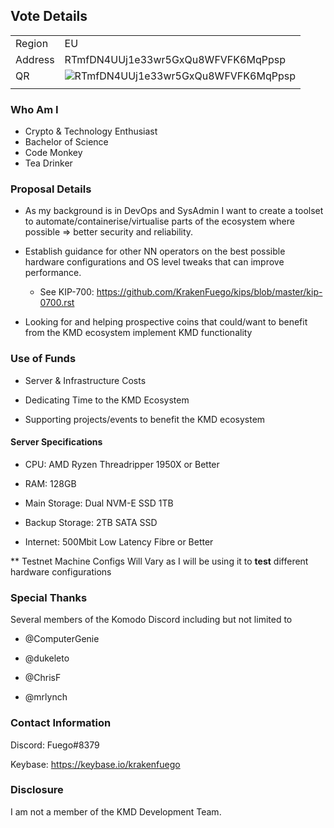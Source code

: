 ## Vote Details

|  |   |
|--|--|
| Region | EU |
| Address | RTmfDN4UUj1e33wr5GxQu8WFVFK6MqPpsp |
| QR | ![RTmfDN4UUj1e33wr5GxQu8WFVFK6MqPpsp](https://raw.githubusercontent.com/KrakenFuego/NotaryNodes/master/season4/candidates/fuego/fuego-qrcode.png) |
|  |   |

### Who Am I

- Crypto & Technology Enthusiast
- Bachelor of Science
- Code Monkey
- Tea Drinker

### Proposal Details

- As my background is in DevOps and SysAdmin I want to create a toolset to automate/containerise/virtualise parts of the ecosystem where possible => better security and reliability.

- Establish guidance for other NN operators on the best possible hardware configurations and OS level tweaks that can improve performance.
  - See KIP-700: https://github.com/KrakenFuego/kips/blob/master/kip-0700.rst


- Looking for and helping prospective coins that could/want to benefit from the KMD ecosystem implement KMD functionality

### Use of Funds

- Server & Infrastructure Costs

- Dedicating Time to the KMD Ecosystem

- Supporting projects/events to benefit the KMD ecosystem


#### Server Specifications

- CPU: AMD Ryzen Threadripper 1950X or Better

- RAM: 128GB

- Main Storage: Dual NVM-E SSD 1TB

- Backup Storage: 2TB SATA SSD

- Internet: 500Mbit Low Latency Fibre or Better

** Testnet Machine Configs Will Vary as I will be using it to **test** different hardware configurations


### Special Thanks

Several members of the Komodo Discord including but not limited to

- @ComputerGenie

- @dukeleto

- @ChrisF

- @mrlynch

  

### Contact Information

Discord: Fuego#8379

Keybase: https://keybase.io/krakenfuego

  

### Disclosure

I am not a member of the KMD Development Team.
